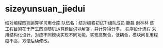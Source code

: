 # sizeyunsuan_jiedui
结对编程四则运算学习用仓库
队伍名：结对编程初试T
组队成员
滕磊
谢林林
该工程目的在于产生四则随机运算题目供以解答，并计算得分率。
程序设计流程
采用结构化设计，对应不同模块实现不同功能，实现高聚合，低耦合，模块间复用程度不高，方便后续修改。
